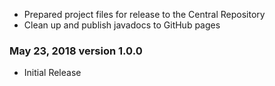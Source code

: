 * Prepared project files for release to the Central Repository
* Clean up and publish javadocs to GitHub pages

### May 23, 2018 version 1.0.0
 * Initial Release